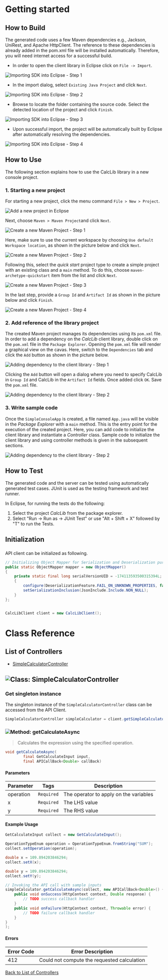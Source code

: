 # Getting started

## How to Build

The generated code uses a few Maven dependencies e.g., Jackson, UniRest,
and Apache HttpClient. The reference to these dependencies is already
added in the pom.xml file will be installed automatically. Therefore,
you will need internet access for a successful build.

* In order to open the client library in Eclipse click on ``` File -> Import ```.

![Importing SDK into Eclipse - Step 1](https://apidocs.io/illustration/java?step=import0&workspaceFolder=Calc-Java&workspaceName=CalcLib&projectName=CalcLib&rootNamespace=io.apimatic.examples)

* In the import dialog, select ``` Existing Java Project ``` and click ``` Next ```.

![Importing SDK into Eclipse - Step 2](https://apidocs.io/illustration/java?step=import1&workspaceFolder=Calc-Java&workspaceName=CalcLib&projectName=CalcLib&rootNamespace=io.apimatic.examples)

* Browse to locate the folder containing the source code. Select the detected location of the project and click ``` Finish ```.

![Importing SDK into Eclipse - Step 3](https://apidocs.io/illustration/java?step=import2&workspaceFolder=Calc-Java&workspaceName=CalcLib&projectName=CalcLib&rootNamespace=io.apimatic.examples)

* Upon successful import, the project will be automatically built by Eclipse after automatically resolving the dependencies.

![Importing SDK into Eclipse - Step 4](https://apidocs.io/illustration/java?step=import3&workspaceFolder=Calc-Java&workspaceName=CalcLib&projectName=CalcLib&rootNamespace=io.apimatic.examples)

## How to Use

The following section explains how to use the CalcLib library in a new console project.

### 1. Starting a new project

For starting a new project, click the menu command ``` File > New > Project ```.

![Add a new project in Eclipse](https://apidocs.io/illustration/java?step=createNewProject0&workspaceFolder=Calc-Java&workspaceName=CalcLib&projectName=CalcLib&rootNamespace=io.apimatic.examples)

Next, choose ``` Maven > Maven Project ```and click ``` Next ```.

![Create a new Maven Project - Step 1](https://apidocs.io/illustration/java?step=createNewProject1&workspaceFolder=Calc-Java&workspaceName=CalcLib&projectName=CalcLib&rootNamespace=io.apimatic.examples)

Here, make sure to use the current workspace by choosing ``` Use default Workspace location ```, as shown in the picture below and click ``` Next ```.

![Create a new Maven Project - Step 2](https://apidocs.io/illustration/java?step=createNewProject2&workspaceFolder=Calc-Java&workspaceName=CalcLib&projectName=CalcLib&rootNamespace=io.apimatic.examples)

Following this, select the *quick start* project type to create a simple project with an existing class and a ``` main ``` method. To do this, choose ``` maven-archetype-quickstart ``` item from the list and click ``` Next ```.

![Create a new Maven Project - Step 3](https://apidocs.io/illustration/java?step=createNewProject3&workspaceFolder=Calc-Java&workspaceName=CalcLib&projectName=CalcLib&rootNamespace=io.apimatic.examples)

In the last step, provide a ``` Group Id ``` and ``` Artifact Id ``` as shown in the picture below and click ``` Finish ```.

![Create a new Maven Project - Step 4](https://apidocs.io/illustration/java?step=createNewProject4&workspaceFolder=Calc-Java&workspaceName=CalcLib&projectName=CalcLib&rootNamespace=io.apimatic.examples)

### 2. Add reference of the library project

The created Maven project manages its dependencies using its ``` pom.xml ``` file. In order to add a dependency on the *CalcLib* client library, double click on the ``` pom.xml ``` file in the ``` Package Explorer ```. Opening the ``` pom.xml ``` file will render a graphical view on the cavas. Here, switch to the ``` Dependencies ``` tab and click the ``` Add ``` button as shown in the picture below.

![Adding dependency to the client library - Step 1](https://apidocs.io/illustration/java?step=testProject0&workspaceFolder=Calc-Java&workspaceName=CalcLib&projectName=CalcLib&rootNamespace=io.apimatic.examples)

Clicking the ``` Add ``` button will open a dialog where you need to specify CalcLib in ``` Group Id ``` and CalcLib in the ``` Artifact Id ``` fields. Once added click ``` OK ```. Save the ``` pom.xml ``` file.

![Adding dependency to the client library - Step 2](https://apidocs.io/illustration/java?step=testProject1&workspaceFolder=Calc-Java&workspaceName=CalcLib&projectName=CalcLib&rootNamespace=io.apimatic.examples)

### 3. Write sample code

Once the ``` SimpleConsoleApp ``` is created, a file named ``` App.java ``` will be visible in the *Package Explorer* with a ``` main ``` method. This is the entry point for the execution of the created project.
Here, you can add code to initialize the client library and instantiate a *Controller* class. Sample code to initialize the client library and using controller methods is given in the subsequent sections.

![Adding dependency to the client library - Step 2](https://apidocs.io/illustration/java?step=testProject2&workspaceFolder=Calc-Java&workspaceName=CalcLib&projectName=CalcLib&rootNamespace=io.apimatic.examples)

## How to Test

The generated code and the server can be tested using automatically generated test cases. 
JUnit is used as the testing framework and test runner.

In Eclipse, for running the tests do the following:

1. Select the project *CalcLib* from the package explorer.
2. Select "Run -> Run as -> JUnit Test" or use "Alt + Shift + X" followed by "T" to run the Tests.

## Initialization

### 

API client can be initialized as following.

```java
// Initializing Object Mapper for Serialization and Deserialization purposes
public static ObjectMapper mapper = new ObjectMapper()
{
	private static final long serialVersionUID = -174113593500315394L;
	{
		configure(DeserializationFeature.FAIL_ON_UNKNOWN_PROPERTIES, false);
		setSerializationInclusion(JsonInclude.Include.NON_NULL);
	}
};


CalcLibClient client = new CalcLibClient();
```

# Class Reference

## <a name="list_of_controllers"></a>List of Controllers

* [SimpleCalculatorController](#simple_calculator_controller)

## <a name="simple_calculator_controller"></a>![Class: ](https://apidocs.io/img/class.png "io.apimatic.examples.controllers.SimpleCalculatorController") SimpleCalculatorController

### Get singleton instance

The singleton instance of the ``` SimpleCalculatorController ``` class can be accessed from the API Client.

```java
SimpleCalculatorController simpleCalculator = client.getSimpleCalculator();
```

### <a name="get_calculate_async"></a>![Method: ](https://apidocs.io/img/method.png "io.apimatic.examples.controllers.SimpleCalculatorController.getCalculateAsync") getCalculateAsync

> Calculates the expression using the specified operation.


```java
void getCalculateAsync(
        final GetCalculateInput input,
        final APICallBack<Double> callBack)
```

#### Parameters

| Parameter | Tags | Description |
|-----------|------|-------------|
| operation |  ``` Required ```  | The operator to apply on the variables |
| x |  ``` Required ```  | The LHS value |
| y |  ``` Required ```  | The RHS value |


#### Example Usage

```java
GetCalculateInput collect = new GetCalculateInput();

OperationTypeEnum operation = OperationTypeEnum.fromString("SUM");
collect.setOperation(operation);

double x = 109.894203846294;
collect.setX(x);

double y = 109.894203846294;
collect.setY(y);

// Invoking the API call with sample inputs
simpleCalculator.getCalculateAsync(collect, new APICallBack<Double>() {
    public void onSuccess(HttpContext context, Double response) {
        // TODO success callback handler
    }
    public void onFailure(HttpContext context, Throwable error) {
        // TODO failure callback handler
    }
}
);

```

#### Errors

| Error Code | Error Description |
|------------|-------------------|
| 412 | Could not compute the requested calculation |



[Back to List of Controllers](#list_of_controllers)



